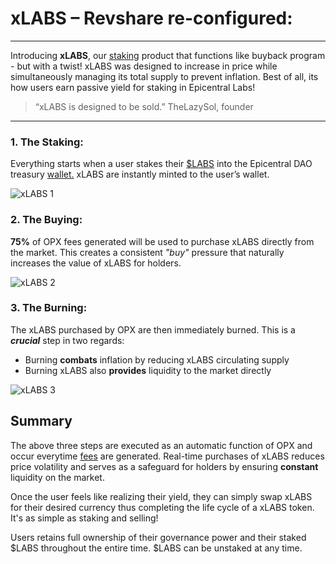 # xLABS – Revshare re-configured:
---
Introducing **xLABS**, our [staking](https://cointelegraph.com/learn/articles/defi-staking-proof-of-stake-pos-coins) product that functions like buyback program - but with a twist! xLABS was designed to increase in price while simultaneously managing its total supply to prevent inflation. Best of all, its how users earn passive yield for staking in Epicentral Labs!

> “xLABS is designed to be sold.” TheLazySol, founder

---
### 1. The Staking:
Everything starts when a user stakes their [$LABS](https://www.epicentrallabs.com/labs-token) into the Epicentral DAO treasury [wallet.](https://app.realms.today/dao/LABS)  xLABS are instantly minted to the user’s wallet.

![xLABS 1](https://gist.github.com/user-attachments/assets/2df91bef-8e9d-4d6f-806a-263ee1f18620)

### 2. The Buying:
**75%** of OPX fees generated will be used to purchase xLABS directly from the market.  This creates a consistent *"buy"* pressure that naturally increases the value of xLABS for holders.

![xLABS 2](https://gist.github.com/user-attachments/assets/a8f9cd36-b99e-4639-9056-ff813bf1be57)


### 3. The Burning:
The xLABS purchased by OPX are then immediately burned.  This is a ***crucial*** step in two regards:
- Burning **combats** inflation by reducing xLABS circulating supply
- Burning xLABS also **provides** liquidity to the market directly 

![xLABS 3](https://gist.github.com/user-attachments/assets/fa20f996-3852-4da6-bab8-a398ae550c8c)

## Summary
The above three steps are executed as an automatic function of OPX and occur everytime [fees](/products/fees) are generated.  Real-time purchases of xLABS reduces price volatility and serves as a safeguard for holders by ensuring **constant** liquidity on the market. 

Once the user feels like realizing their yield, they can simply swap xLABS for their desired currency thus completing the life cycle of a xLABS token. It's as simple as staking and selling! 

Users retains full ownership of their governance power and their staked $LABS throughout the entire time. $LABS can be unstaked at any time.

